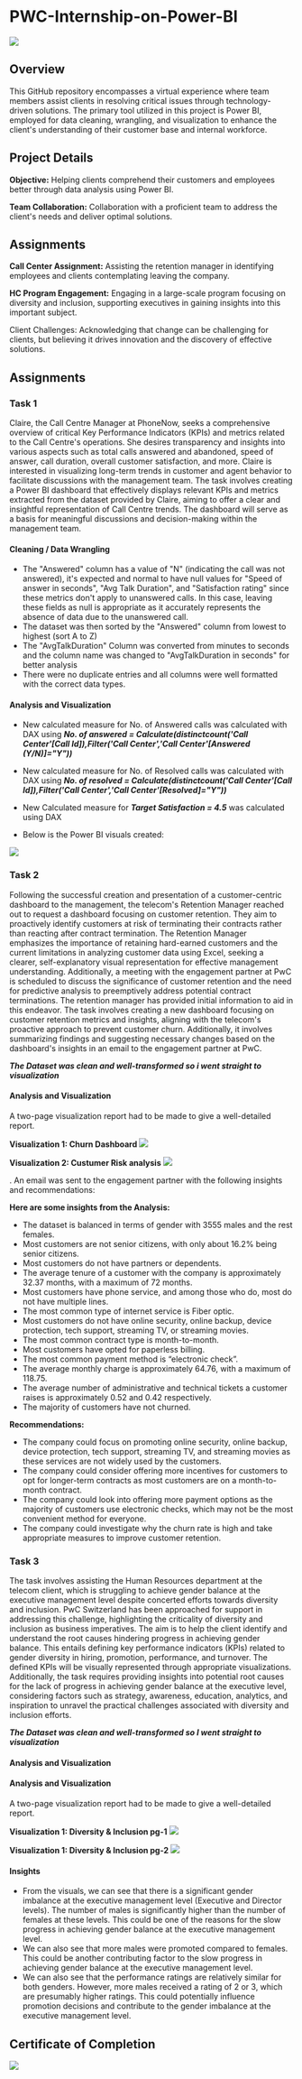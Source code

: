 # PWC-Internship-on-Power-BI

![](pwc.jpg)

## Overview

This GitHub repository encompasses a virtual experience where team members assist clients in resolving critical issues through technology-driven solutions. The primary tool utilized in this project is Power BI, employed for data cleaning, wrangling, and visualization to enhance the client's understanding of their customer base and internal workforce.

## Project Details

**Objective:** Helping clients comprehend their customers and employees better through data analysis using Power BI.

**Team Collaboration:** Collaboration with a proficient team to address the client's needs and deliver optimal solutions.

## Assignments

**Call Center Assignment:** Assisting the retention manager in identifying employees and clients contemplating leaving the company.

**HC Program Engagement:** Engaging in a large-scale program focusing on diversity and inclusion, supporting executives in gaining insights into this important subject.

Client Challenges: Acknowledging that change can be challenging for clients, but believing it drives innovation and the discovery of effective solutions.


## Assignments

### Task 1

Claire, the Call Centre Manager at PhoneNow, seeks a comprehensive overview of critical Key Performance Indicators (KPIs) and metrics related to the Call Centre's operations. She desires transparency and insights into various aspects such as total calls answered and abandoned, speed of answer, call duration, overall customer satisfaction, and more. Claire is interested in visualizing long-term trends in customer and agent behavior to facilitate discussions with the management team. The task involves creating a Power BI dashboard that effectively displays relevant KPIs and metrics extracted from the dataset provided by Claire, aiming to offer a clear and insightful representation of Call Centre trends. The dashboard will serve as a basis for meaningful discussions and decision-making within the management team.

#### Cleaning / Data Wrangling
- The "Answered" column has a value of "N" (indicating the call was not answered), it's expected and normal to have null values for "Speed of answer in seconds", "Avg Talk Duration", and "Satisfaction rating" since these metrics don't apply to unanswered calls. In this case, leaving these fields as null is appropriate as it accurately represents the absence of data due to the unanswered call.
- The dataset was then sorted by the "Answered" column from lowest to highest (sort A to Z)
- The "AvgTalkDuration" Column was converted from minutes to seconds and the column name was changed to "AvgTalkDuration in seconds" for better analysis
- There were no duplicate entries and all columns were well formatted with the correct data types.

#### Analysis and Visualization
- New calculated measure for No. of Answered calls was calculated with DAX using ***No. of answered = Calculate(distinctcount('Call Center'[Call Id]),Filter('Call Center','Call Center'[Answered (Y/N)]="Y"))***
- New calculated measure for No. of Resolved calls was calculated with DAX using ***No. of resolved = Calculate(distinctcount('Call Center'[Call Id]),Filter('Call Center','Call Center'[Resolved]="Y"))***
- New Calculated measure for ***Target Satisfaction = 4.5*** was calculated using DAX

- Below is the Power BI visuals created:

![](Capture.JPG)


### Task 2

Following the successful creation and presentation of a customer-centric dashboard to the management, the telecom's Retention Manager reached out to request a dashboard focusing on customer retention. They aim to proactively identify customers at risk of terminating their contracts rather than reacting after contract termination. The Retention Manager emphasizes the importance of retaining hard-earned customers and the current limitations in analyzing customer data using Excel, seeking a clearer, self-explanatory visual representation for effective management understanding. Additionally, a meeting with the engagement partner at PwC is scheduled to discuss the significance of customer retention and the need for predictive analysis to preemptively address potential contract terminations. The retention manager has provided initial information to aid in this endeavor. The task involves creating a new dashboard focusing on customer retention metrics and insights, aligning with the telecom's proactive approach to prevent customer churn. Additionally, it involves summarizing findings and suggesting necessary changes based on the dashboard's insights in an email to the engagement partner at PwC.

***The Dataset was clean and well-transformed so i went straight to visualization***

#### Analysis and Visualization

A two-page visualization report had to be made to give a well-detailed report.

**Visualization 1: Churn Dashboard**
![](Capture2.JPG)

**Visualization 2: Custumer Risk analysis**
![](Capture3.JPG)

.
An email was sent to the engagement partner with the following insights and recommendations:

**Here are some insights from the Analysis:**

- The dataset is balanced in terms of gender with 3555 males and the rest females.
- Most customers are not senior citizens, with only about 16.2% being senior citizens.
- Most customers do not have partners or dependents.
- The average tenure of a customer with the company is approximately 32.37 months, with a maximum of 72 months.
- Most customers have phone service, and among those who do, most do not have multiple lines.
- The most common type of internet service is Fiber optic.
- Most customers do not have online security, online backup, device protection, tech support, streaming TV, or streaming movies.
- The most common contract type is month-to-month.
- Most customers have opted for paperless billing.
- The most common payment method is “electronic check”.
- The average monthly charge is approximately 64.76, with a maximum of 118.75.
- The average number of administrative and technical tickets a customer raises is approximately 0.52 and 0.42 respectively.
- The majority of customers have not churned.

**Recommendations:**

- The company could focus on promoting online security, online backup, device protection, tech support, streaming TV, and streaming movies as these services are not widely used by the customers.
- The company could consider offering more incentives for customers to opt for longer-term contracts as most customers are on a month-to-month contract.
- The company could look into offering more payment options as the majority of customers use electronic checks, which may not be the most convenient method for everyone.
- The company could investigate why the churn rate is high and take appropriate measures to improve customer retention.


### Task 3

The task involves assisting the Human Resources department at the telecom client, which is struggling to achieve gender balance at the executive management level despite concerted efforts towards diversity and inclusion. PwC Switzerland has been approached for support in addressing this challenge, highlighting the criticality of diversity and inclusion as business imperatives. The aim is to help the client identify and understand the root causes hindering progress in achieving gender balance. This entails defining key performance indicators (KPIs) related to gender diversity in hiring, promotion, performance, and turnover. The defined KPIs will be visually represented through appropriate visualizations. Additionally, the task requires providing insights into potential root causes for the lack of progress in achieving gender balance at the executive level, considering factors such as strategy, awareness, education, analytics, and inspiration to unravel the practical challenges associated with diversity and inclusion efforts.

***The Dataset was clean and well-transformed so I went straight to visualization***

#### Analysis and Visualization

#### Analysis and Visualization

A two-page visualization report had to be made to give a well-detailed report.

**Visualization 1: Diversity & Inclusion pg-1**
![](Capture4.JPG)

**Visualization 1: Diversity & Inclusion pg-2**
![](Capture5.JPG)

#### Insights

- From the visuals, we can see that there is a significant gender imbalance at the executive management level (Executive and Director levels). The number of males is significantly higher than the number of females at these levels. This could be one of the reasons for the slow progress in achieving gender balance at the executive management level.
- We can also see that more males were promoted compared to females. This could be another contributing factor to the slow progress in achieving gender balance at the executive management level.
- We can also see that the performance ratings are relatively similar for both genders. However, more males received a rating of 2 or 3, which are presumably higher ratings. This could potentially influence promotion decisions and contribute to the gender imbalance at the executive management level.

## Certificate of Completion

![](certificate.jpg)



